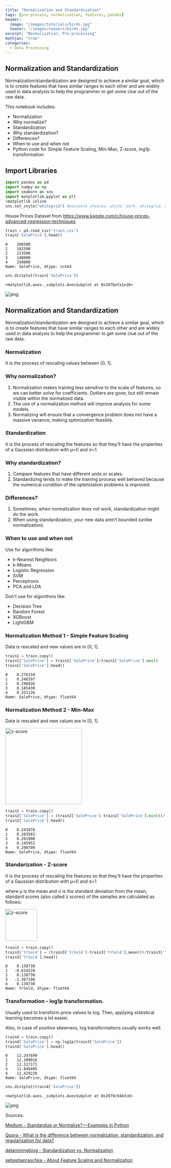 ```yaml
---
title: "Normalization and Standardization"
tags: [pre-process, normalization, features, pandas]
header:
  image: "/images/tutorials/birds.jpg"
  teaser: "/images/teasers/birds.jpg"
excerpt: "Normalization, Pre-processing"
mathjax: "true"
categories:
  - Data Processing
---
```


## Normalization and Standardization

Normalization/standardization are designed to achieve a similar goal, which is to create features that have similar ranges to each other and are widely used in data analysis to help the programmer to get some clue out of the raw data.

This notebook includes:

- Normalization
- Why normalize?
- Standardization
- Why standardization?
- Differences?
- When to use and when not
- Python code for Simple Feature Scaling, Min-Max, Z-score, log1p transformation

## Import Libraries


```python
import pandas as pd
import numpy as np
import seaborn as sns 
import matplotlib.pyplot as plt
%matplotlib inline 
sns.set_style("whitegrid") #possible choices: white, dark, whitegrid, darkgrid, ticks
```

House Prices Dataset from https://www.kaggle.com/c/house-prices-advanced-regression-techniques


```python
train = pd.read_csv('train.csv')
train['SalePrice'].head()
```




    0    208500
    1    181500
    2    223500
    3    140000
    4    250000
    Name: SalePrice, dtype: int64




```python
sns.distplot(train['SalePrice'])
```




    <matplotlib.axes._subplots.AxesSubplot at 0x207befa1e10>




![png](Normalization-Standardization_files/Normalization-Standardization_5_1.png)


## Normalization and Standardization
Normalization/standardization are designed to achieve a similar goal, which is to create features that have similar ranges to each other and are widely used in data analysis to help the programmer to get some clue out of the raw data.

### Normalization
It is the process of rescaling values between [0, 1].

### Why normalization?
1. Normalization makes training less sensitive to the scale of features, so we can better solve for coefficients. Outliers are gone, but still remain visible within the normalized data. 
2. The use of a normalization method will improve analysis for some models.
3. Normalizing will ensure that a convergence problem does not have a massive variance, making optimization feasible.

### Standardization
It is the process of rescaling the features so that they’ll have the properties of a Gaussian distribution with μ=0 and σ=1.

### Why standardization?
1. Compare features that have different units or scales.
2. Standardizing tends to make the training process well behaved because the numerical condition of the optimization problems is improved.

### Differences?
1. Sometimes, when normalization does not work, standardization might do the work.
2. When using standardization, your new data aren’t bounded (unlike normalization).

### When to use and when not
Use for algorithms like:
- k-Nearest Neighbors
- k-Means
- Logistic Regression
- SVM
- Perceptrons
- PCA and LDA

Don't use for algorithms like:
- Decision Tree
- Random Forest
- XGBoost
- LightGBM

### Normalization Method 1 - Simple Feature Scaling
Data is rescaled and new values are in [0, 1].


```python
train1 = train.copy()
train1['SalePrice'] = train1['SalePrice']/train1['SalePrice'].max()
train1['SalePrice'].head()
```




    0    0.276159
    1    0.240397
    2    0.296026
    3    0.185430
    4    0.331126
    Name: SalePrice, dtype: float64



### Normalization Method 2 - Min-Max

Data is rescaled and new values are in [0, 1].

<img src="https://cdn-images-1.medium.com/max/800/0*oRhJXkyKqqYp8--e." alt="z-score" style="width: 240px;"/>


```python
train2 = train.copy()
train2['SalePrice'] = (train2['SalePrice']-train2['SalePrice'].min())/(train2['SalePrice'].max()-train2['SalePrice'].min())
train2['SalePrice'].head()
```




    0    0.241078
    1    0.203583
    2    0.261908
    3    0.145952
    4    0.298709
    Name: SalePrice, dtype: float64



### Standarization - Z-score 
It is the process of rescaling the features so that they’ll have the properties of a Gaussian distribution with μ=0 and σ=1

where μ is the mean and σ is the standard deviation from the mean; standard scores (also called z scores) of the samples are calculated as follows:

<img src="https://cdn-images-1.medium.com/max/800/1*w5nOX2X-62jGQ6_52nqmFA@2x.png" alt="z-score" style="width: 100px;"/>


```python
train3 = train.copy()
train3['YrSold'] = (train3['YrSold']-train3['YrSold'].mean())/train3['YrSold'].std()
train3['YrSold'].head()
```




    0    0.138730
    1   -0.614228
    2    0.138730
    3   -1.367186
    4    0.138730
    Name: YrSold, dtype: float64



### Transformation - log1p transformation.
Usually used to transform price values to log. Then, applying statistical learning becomes a lot easier.

Also, in case of positive skewness, log transformations usually works well.


```python
train4 = train.copy()
train4['SalePrice'] = np.log1p(train3['SalePrice'])
train4['SalePrice'].head()
```




    0    12.247699
    1    12.109016
    2    12.317171
    3    11.849405
    4    12.429220
    Name: SalePrice, dtype: float64




```python
sns.distplot(train4['SalePrice'])
```




    <matplotlib.axes._subplots.AxesSubplot at 0x2079c9483c8>




![png](Normalization-Standardization_files/Normalization-Standardization_15_1.png)


Sources:

<a href='https://medium.com/@rrfd/standardize-or-normalize-examples-in-python-e3f174b65dfc'>Medium - Standardize or Normalize? — Examples in Python</a>

<a href='https://www.quora.com/What-is-the-difference-between-normalization-standardization-and-regularization-for-data'>Quora - What is the difference between normalization, standardization, and regularization for data?</a>

<a href='http://www.dataminingblog.com/standardization-vs-normalization/'>dataminingblog - Standardization vs. Normalization</a>

<a href='http://sebastianraschka.com/Articles/2014_about_feature_scaling.html'>sebastianraschka - About Feature Scaling and Normalization</a>
